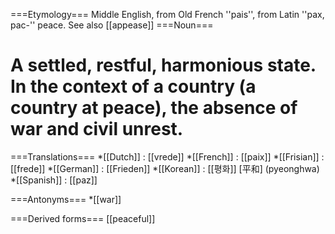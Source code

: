 ===Etymology===
Middle English, from Old French ''pais'', from Latin ''pax, pac-'' peace.  See also [[appease]]
===Noun===
# A settled, restful, harmonious state. In the context of a country (a country at peace), the absence of war and civil unrest.

===Translations===
*[[Dutch]] : [[vrede]]
*[[French]] : [[paix]]
*[[Frisian]] : [[frede]]
*[[German]] : [[Frieden]]
*[[Korean]] : [[평화]] [平和] (pyeonghwa)
*[[Spanish]] : [[paz]]

===Antonyms===
*[[war]]

===Derived forms===
[[peaceful]]